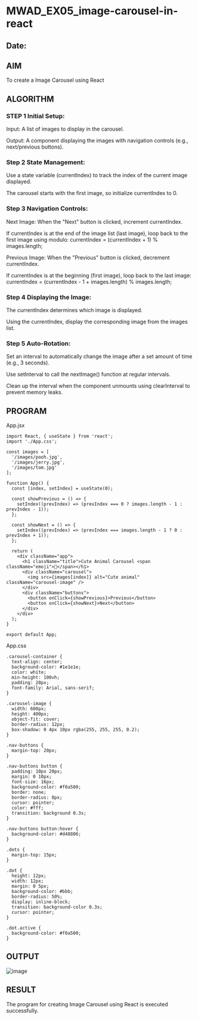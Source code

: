 # MWAD_EX05_image-carousel-in-react
## Date:

## AIM
To create a Image Carousel using React 

## ALGORITHM
### STEP 1 Initial Setup:
Input: A list of images to display in the carousel.

Output: A component displaying the images with navigation controls (e.g., next/previous buttons).

### Step 2 State Management:
Use a state variable (currentIndex) to track the index of the current image displayed.

The carousel starts with the first image, so initialize currentIndex to 0.

### Step 3 Navigation Controls:
Next Image: When the "Next" button is clicked, increment currentIndex.

If currentIndex is at the end of the image list (last image), loop back to the first image using modulo:
currentIndex = (currentIndex + 1) % images.length;

Previous Image: When the "Previous" button is clicked, decrement currentIndex.

If currentIndex is at the beginning (first image), loop back to the last image:
currentIndex = (currentIndex - 1 + images.length) % images.length;

### Step 4 Displaying the Image:
The currentIndex determines which image is displayed.

Using the currentIndex, display the corresponding image from the images list.

### Step 5 Auto-Rotation:
Set an interval to automatically change the image after a set amount of time (e.g., 3 seconds).

Use setInterval to call the nextImage() function at regular intervals.

Clean up the interval when the component unmounts using clearInterval to prevent memory leaks.

## PROGRAM
App.jsx
```
import React, { useState } from 'react';
import './App.css';

const images = [
  '/images/pooh.jpg',
  '/images/jerry.jpg',
  '/images/tom.jpg'
];

function App() {
  const [index, setIndex] = useState(0);

  const showPrevious = () => {
    setIndex((prevIndex) => (prevIndex === 0 ? images.length - 1 : prevIndex - 1));
  };

  const showNext = () => {
    setIndex((prevIndex) => (prevIndex === images.length - 1 ? 0 : prevIndex + 1));
  };

  return (
    <div className="app">
      <h1 className="title">Cute Animal Carousel <span className="emoji">🐾</span></h1>
      <div className="carousel">
        <img src={images[index]} alt="Cute animal" className="carousel-image" />
      </div>
      <div className="buttons">
        <button onClick={showPrevious}>Previous</button>
        <button onClick={showNext}>Next</button>
      </div>
    </div>
  );
}

export default App;

```
App.css
```
.carousel-container {
  text-align: center;
  background-color: #1e1e1e;
  color: white;
  min-height: 100vh;
  padding: 20px;
  font-family: Arial, sans-serif;
}

.carousel-image {
  width: 600px;
  height: 400px;
  object-fit: cover;
  border-radius: 12px;
  box-shadow: 0 4px 10px rgba(255, 255, 255, 0.2);
}

.nav-buttons {
  margin-top: 20px;
}

.nav-buttons button {
  padding: 10px 20px;
  margin: 0 10px;
  font-size: 16px;
  background-color: #f0a500;
  border: none;
  border-radius: 8px;
  cursor: pointer;
  color: #fff;
  transition: background 0.3s;
}

.nav-buttons button:hover {
  background-color: #d48806;
}

.dots {
  margin-top: 15px;
}

.dot {
  height: 12px;
  width: 12px;
  margin: 0 5px;
  background-color: #bbb;
  border-radius: 50%;
  display: inline-block;
  transition: background-color 0.3s;
  cursor: pointer;
}

.dot.active {
  background-color: #f0a500;
}

```


## OUTPUT
![image](https://github.com/user-attachments/assets/a0cd2d4a-a3a3-4a0b-8aa3-d2d4589f7061)



## RESULT
The program for creating Image Carousel using React is executed successfully.
